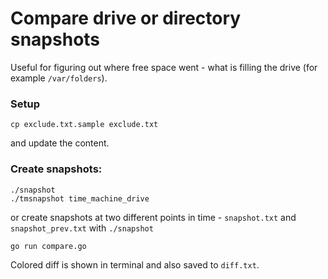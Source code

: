 # Compare drive or directory snapshots

Useful for figuring out where free space went - what is filling the drive (for example `/var/folders`).

### Setup

    cp exclude.txt.sample exclude.txt

and update the content.

### Create snapshots:

    ./snapshot
    ./tmsnapshot time_machine_drive

or create snapshots at two different points in time - `snapshot.txt` and `snapshot_prev.txt` with `./snapshot`

    go run compare.go

Colored diff is shown in terminal and also saved to `diff.txt`.

